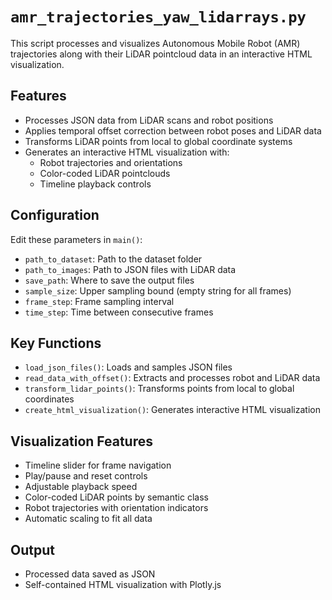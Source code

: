 # `amr_trajectories_yaw_lidarrays.py`

This script processes and visualizes Autonomous Mobile Robot (AMR) trajectories along with their LiDAR pointcloud data in an interactive HTML visualization.

## Features
- Processes JSON data from LiDAR scans and robot positions
- Applies temporal offset correction between robot poses and LiDAR data
- Transforms LiDAR points from local to global coordinate systems
- Generates an interactive HTML visualization with:
  - Robot trajectories and orientations
  - Color-coded LiDAR pointclouds
  - Timeline playback controls

## Configuration
Edit these parameters in `main()`:
- `path_to_dataset`: Path to the dataset folder
- `path_to_images`: Path to JSON files with LiDAR data
- `save_path`: Where to save the output files
- `sample_size`: Upper sampling bound (empty string for all frames)
- `frame_step`: Frame sampling interval
- `time_step`: Time between consecutive frames

## Key Functions
- `load_json_files()`: Loads and samples JSON files
- `read_data_with_offset()`: Extracts and processes robot and LiDAR data
- `transform_lidar_points()`: Transforms points from local to global coordinates
- `create_html_visualization()`: Generates interactive HTML visualization

## Visualization Features
- Timeline slider for frame navigation
- Play/pause and reset controls
- Adjustable playback speed
- Color-coded LiDAR points by semantic class
- Robot trajectories with orientation indicators
- Automatic scaling to fit all data

## Output
- Processed data saved as JSON
- Self-contained HTML visualization with Plotly.js
